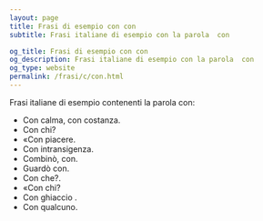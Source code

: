 ```yaml
---
layout: page
title: Frasi di esempio con con 
subtitle: Frasi italiane di esempio con la parola  con

og_title: Frasi di esempio con con 
og_description: Frasi italiane di esempio con la parola  con
og_type: website
permalink: /frasi/c/con.html
---
```


Frasi italiane di esempio contenenti la parola con:


- Con calma, con costanza.
- Con chi?
- «Con piacere.
- Con intransigenza.
- Combinò, con.
- Guardò con.
- Con che?.
- «Con chi?
- Con ghiaccio .
- Con qualcuno.
